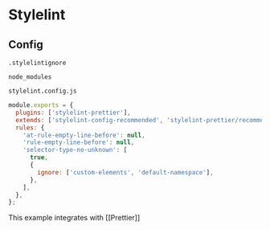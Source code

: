 # Stylelint

## Config

`.stylelintignore`

```
node_modules
```

`stylelint.config.js`

```js
module.exports = {
  plugins: ['stylelint-prettier'],
  extends: ['stylelint-config-recommended', 'stylelint-prettier/recommended'],
  rules: {
    'at-rule-empty-line-before': null,
    'rule-empty-line-before': null,
    'selector-type-no-unknown': [
      true,
      {
        ignore: ['custom-elements', 'default-namespace'],
      },
    ],
  },
};
```

This example integrates with [[Prettier]]
